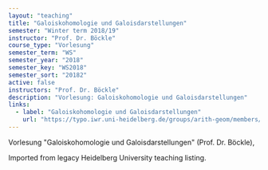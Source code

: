 ```yaml
---
layout: "teaching"
title: "Galoiskohomologie und Galoisdarstellungen"
semester: "Winter term 2018/19"
instructor: "Prof. Dr. Böckle"
course_type: "Vorlesung"
semester_term: "WS"
semester_year: "2018"
semester_key: "WS2018"
semester_sort: "20182"
active: false
instructors: "Prof. Dr. Böckle"
description: "Vorlesung: Galoiskohomologie und Galoisdarstellungen"
links:
  - label: "Galoiskohomologie und Galoisdarstellungen"
    url: "https://typo.iwr.uni-heidelberg.de/groups/arith-geom/members/gebhard-boeckle/galoiskohomologie.html"
---
```


Vorlesung "Galoiskohomologie und Galoisdarstellungen" (Prof. Dr. Böckle),

Imported from legacy Heidelberg University teaching listing.